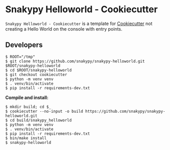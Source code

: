 # Snakypy Helloworld - Cookiecutter

`Snakypy Helloworld - Cookiecutter` is a template for [Cookiecutter](https://github.com/cookiecutter/cookiecutter) not creating a Hello World on the console with entry points.


## Developers

```
$ ROOT="/tmp"
$ git clone https://github.com/snakypy/snakypy-helloworld.git $ROOT/snakypy-helloworld
$ cd $ROOT/snakypy-helloworld
$ git checkout cookiecutter
$ python -m venv venv
$ . venv/bin/activate
$ pip install -r requirements-dev.txt
```

**Compile and install:**

```
$ mkdir build; cd $_
$ cookiecutter --no-input -o build https://github.com/snakypy/snakypy-helloworld.git
$ cd build/snakypy_helloworld
$ python -m venv venv
$ . venv/bin/activate
$ pip install -r requirements-dev.txt
$ bin/make install
$ snakypy-helloworld
```
